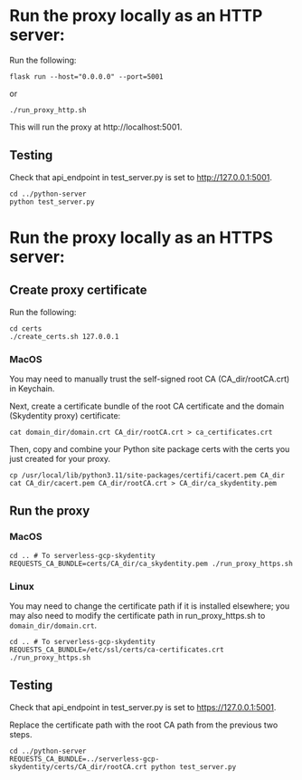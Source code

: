 # Run the proxy locally as an HTTP server:
Run the following:
```
flask run --host="0.0.0.0" --port=5001
```
or
```
./run_proxy_http.sh
```
This will run the proxy at http://localhost:5001.

## Testing
Check that api_endpoint in test_server.py is set to http://127.0.0.1:5001.
```
cd ../python-server
python test_server.py
```

# Run the proxy locally as an HTTPS server:
## Create proxy certificate
Run the following:
```
cd certs
./create_certs.sh 127.0.0.1
```
### MacOS
You may need to manually trust the self-signed root CA (CA\_dir/rootCA.crt) in Keychain.

Next, create a certificate bundle of the root CA certificate and the domain (Skydentity proxy) certificate:
```
cat domain_dir/domain.crt CA_dir/rootCA.crt > ca_certificates.crt
```

Then, copy and combine your Python site package certs with the certs you just created for your proxy.
```
cp /usr/local/lib/python3.11/site-packages/certifi/cacert.pem CA_dir
cat CA_dir/cacert.pem CA_dir/rootCA.crt > CA_dir/ca_skydentity.pem
```

## Run the proxy
### MacOS
```
cd .. # To serverless-gcp-skydentity
REQUESTS_CA_BUNDLE=certs/CA_dir/ca_skydentity.pem ./run_proxy_https.sh
``` 

### Linux 
You may need to change the certificate path if it is installed elsewhere; you may also need to modify the certificate path in run_proxy_https.sh to `domain_dir/domain.crt`.
```
cd .. # To serverless-gcp-skydentity
REQUESTS_CA_BUNDLE=/etc/ssl/certs/ca-certificates.crt ./run_proxy_https.sh
```

## Testing
Check that api_endpoint in test_server.py is set to https://127.0.0.1:5001.

Replace the certificate path with the root CA path from the previous two steps.
```
cd ../python-server
REQUESTS_CA_BUNDLE=../serverless-gcp-skydentity/certs/CA_dir/rootCA.crt python test_server.py
```

